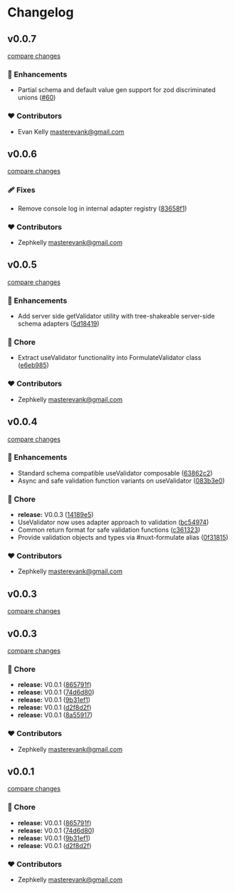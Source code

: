 # Changelog


## v0.0.7

[compare changes](https://github.com/zephkelly/nuxt-formulate/compare/v0.0.6...v0.0.7)

### 🚀 Enhancements

- Partial schema and default value gen support for zod discriminated unions ([#60](https://github.com/zephkelly/nuxt-formulate/pull/60))

### ❤️ Contributors

- Evan Kelly <masterevank@gmail.com>

## v0.0.6

[compare changes](https://github.com/zephkelly/nuxt-formulate/compare/v0.0.5...v0.0.6)

### 🩹 Fixes

- Remove console log in internal adapter registry ([83658f1](https://github.com/zephkelly/nuxt-formulate/commit/83658f1))

### ❤️ Contributors

- Zephkelly <masterevank@gmail.com>

## v0.0.5

[compare changes](https://github.com/zephkelly/nuxt-formulate/compare/v0.0.4...v0.0.5)

### 🚀 Enhancements

- Add server side getValidator utility with tree-shakeable server-side schema adapters ([5d18419](https://github.com/zephkelly/nuxt-formulate/commit/5d18419))

### 🏡 Chore

- Extract useValidator functionality into FormulateValidator class ([e6eb985](https://github.com/zephkelly/nuxt-formulate/commit/e6eb985))

### ❤️ Contributors

- Zephkelly <masterevank@gmail.com>

## v0.0.4

[compare changes](https://github.com/zephkelly/nuxt-formulate/compare/v0.0.3...v0.0.4)

### 🚀 Enhancements

- Standard schema compatible useValidator composable ([63862c2](https://github.com/zephkelly/nuxt-formulate/commit/63862c2))
- Async and safe validation function variants on useValidator ([083b3e0](https://github.com/zephkelly/nuxt-formulate/commit/083b3e0))

### 🏡 Chore

- **release:** V0.0.3 ([14189e5](https://github.com/zephkelly/nuxt-formulate/commit/14189e5))
- UseValidator now uses adapter approach to validation ([bc54974](https://github.com/zephkelly/nuxt-formulate/commit/bc54974))
- Common return format for safe validation functions ([c361323](https://github.com/zephkelly/nuxt-formulate/commit/c361323))
- Provide validation objects and types via #nuxt-formulate alias ([0f31815](https://github.com/zephkelly/nuxt-formulate/commit/0f31815))

### ❤️ Contributors

- Zephkelly <masterevank@gmail.com>

## v0.0.3

[compare changes](https://github.com/zephkelly/nuxt-formulate/compare/v0.0.3...v0.0.3)

## v0.0.3

[compare changes](https://github.com/zephkelly/nuxt-formulate/compare/v0.0.1...v0.0.3)

### 🏡 Chore

- **release:** V0.0.1 ([865791f](https://github.com/zephkelly/nuxt-formulate/commit/865791f))
- **release:** V0.0.1 ([74d6d80](https://github.com/zephkelly/nuxt-formulate/commit/74d6d80))
- **release:** V0.0.1 ([9b31ef1](https://github.com/zephkelly/nuxt-formulate/commit/9b31ef1))
- **release:** V0.0.1 ([d2f8d2f](https://github.com/zephkelly/nuxt-formulate/commit/d2f8d2f))
- **release:** V0.0.1 ([8a55917](https://github.com/zephkelly/nuxt-formulate/commit/8a55917))

### ❤️ Contributors

- Zephkelly <masterevank@gmail.com>

## v0.0.1

[compare changes](https://github.com/zephkelly/nuxt-formulate/compare/v0.0.1...v0.0.1)

### 🏡 Chore

- **release:** V0.0.1 ([865791f](https://github.com/zephkelly/nuxt-formulate/commit/865791f))
- **release:** V0.0.1 ([74d6d80](https://github.com/zephkelly/nuxt-formulate/commit/74d6d80))
- **release:** V0.0.1 ([9b31ef1](https://github.com/zephkelly/nuxt-formulate/commit/9b31ef1))
- **release:** V0.0.1 ([d2f8d2f](https://github.com/zephkelly/nuxt-formulate/commit/d2f8d2f))

### ❤️ Contributors

- Zephkelly <masterevank@gmail.com>

